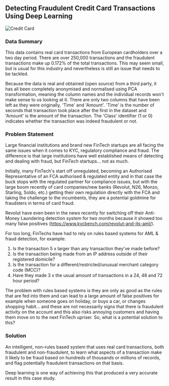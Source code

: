## Detecting Fraudulent Credit Card Transactions Using Deep Learning

![Credit Card](https://cdn.hswstatic.com/gif/revolving-credit-1.jpg)

### Data Summary

This data contains real card transactions from European cardholders over a two day period. There are over 250,000 transactions and the fraudulent transactions make up 0.172% of the total transactions. This may seem small, but is usual for this industry and nevertheless is still an issue that needs to be tackled.

Because the data is real and obtained (open source) from a third party, it has all been completely anonymised and normalised using PCA transformation, meaning the column names and the individual records won't make sense to us looking at it. There are only two columns that have been left as they were originally, 'Time' and 'Amount'. 'Time' is the number of seconds that transaction took place after the first in the dataset and 'Amount' is the amount of the transaction. The 'Class' identifier (1 or 0) indicates whether the transaction was indeed fraudulent or not.

### Problem Statement

Large financial institutions and brand new FinTech startups are all facing the same issues when it comes to KYC, regulatory compliance and fraud. The difference is that large institutions have well established means of detecting and dealing with fraud, but FinTech startups... not as much.

Initially, many FinTech's start off unregulated, becoming an Authorised Representative of an FCA authorised & regulated entity and in that case the buck stops with the regulated partner for compliance issues, but with the large boom recently of card companies/new banks (Revolut, N26, Monzo, Starling, Soldo, etc.) getting their own regulation directly with the FCA and taking the challenge to the incumbents, they are a potential goldmine for fraudsters in terms of card fraud.

Revolut have even been in the news recently for switching off their Anti-Money Laundering detection system for two months because it showed too many false positives (https://www.kycbench.com/revolut-and-its-aml/). 

For too long, FinTechs have had to rely on rules based systems for AML & fraud detection, for example:

1. Is the transaction 5 x larger than any transaction they've made before?
2. Is the transaction being made from an IP address outside of their registered domicile?
3. Is the transaction for a different/restricted/unusual merchant category code (MCC)?
4. Have they made 3 x the usual amount of transactions in a 24, 48 and 72 hour period?

The problem with rules based systems is they are only as good as the rules that are fed into them and can lead to a large amount of false positives for example when someone goes on holiday, or buys a car, or changes shopping habit... and these are not necessarily signs that there is fraudulent activity on the account and this also risks annoying customers and having them move on to the next FinTech upriser. So, what is a potential solution to this?

### Solution

An intelligent, non-rules based system that uses real card transactions, both fraudulent and non-fraudulent, to learn what aspects of a transaction make it likely to be fraud based on hundreds of thousands or millions of records, and flag potentially fraudulent transactions on that basis.

Deep learning is one way of achieving this that produced a very accurate result in this case study.
